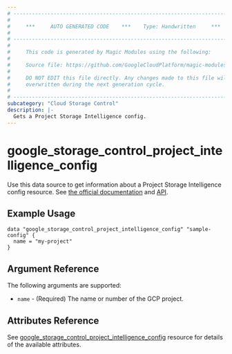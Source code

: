 ```yaml
---
# ----------------------------------------------------------------------------
#
#     ***     AUTO GENERATED CODE    ***    Type: Handwritten     ***
#
# ----------------------------------------------------------------------------
#
#     This code is generated by Magic Modules using the following:
#
#     Source file: https://github.com/GoogleCloudPlatform/magic-modules/tree/main/mmv1/third_party/terraform/website/docs/d/storage_control_project_intelligence_config.html.markdown
#
#     DO NOT EDIT this file directly. Any changes made to this file will be
#     overwritten during the next generation cycle.
#
# ----------------------------------------------------------------------------
subcategory: "Cloud Storage Control"
description: |-
  Gets a Project Storage Intelligence config.
---
```


# google_storage_control_project_intelligence_config

Use this data source to get information about a Project Storage Intelligence config resource.
See [the official documentation](https://cloud.google.com/storage/docs/storage-intelligence/overview#resource)
and
[API](https://cloud.google.com/storage/docs/json_api/v1/intelligenceConfig).


## Example Usage

```hcl
data "google_storage_control_project_intelligence_config" "sample-config" {
  name = "my-project"
}
```

## Argument Reference

The following arguments are supported:

* `name` - (Required) The name or number of the GCP project.


## Attributes Reference

See [google_storage_control_project_intelligence_config](https://registry.terraform.io/providers/hashicorp/google/latest/docs/resources/storage_control_project_intelligence_config#argument-reference) resource for details of the available attributes.
